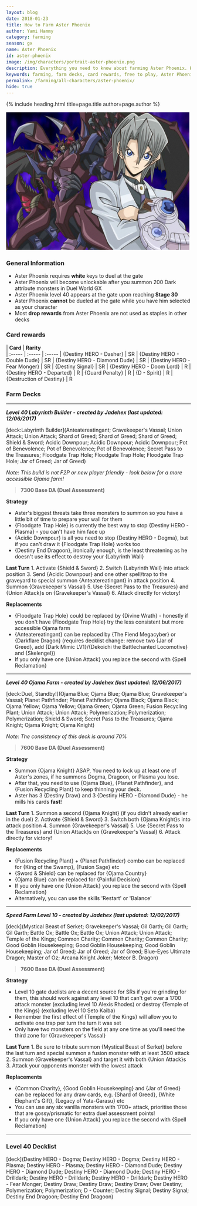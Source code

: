 ```yaml
---
layout: blog
date: 2018-01-23
title: How to Farm Aster Phoenix
author: Yami Hammy
category: farming
season: gx
name: Aster Phoenix
id: aster-phoenix
image: /img/characters/portrait-aster-phoenix.png
description: Everything you need to know about farming Aster Phoenix. His decklists, card rewards, top level farm decks with strategy information and free to play card replacements. This article will help you farm Aster Phoenix as efficient as possible.
keywords: farming, farm decks, card rewards, free to play, Aster Phoenix
permalink: /farming/all-characters/aster-phoenix/
hide: true
---
```


{% include heading.html title=page.title author=page.author %}

![Aster Phoenix](/img/content/events/aster.png)

### General Information
*  Aster Phoenix requires **white** keys to duel at the gate
* Aster Phoenix will become unlockable after you summon 200 Dark attribute monsters in Duel World GX
* Aster Phoenix level 40 appears at the gate upon reaching **Stage 30**
* Aster Phoenix **cannot** be dueled at the gate while you have him selected as your character
* Most **drop rewards** from Aster Phoenix are not used as staples in other decks
 
### Card rewards

| **Card** |  **Rarity**  
| :----- | :----- | :----- 
| {Destiny HERO - Dasher} | SR
| {Destiny HERO - Double Dude} | SR
| {Destiny HERO - Diamond Dude} | SR
| {Destiny HERO - Fear Monger} | SR
| {Destiny Signal} | SR
| {Destiny HERO - Doom Lord} | R
| {Destiny HERO - Departed} | R
| {Guard Penalty} | R
| {D - Spirit} | R
| {Destruction of Destiny} | R


### Farm Decks
---
***Level 40 Labyrinth Builder - created by Jadehex (last updated: 12/06/2017)***

[deck:Labyrinth Builder](Anteatereatingant; Gravekeeper's Vassal; Union Attack; Union Attack; Shard of Greed; Shard of Greed; Shard of Greed; Shield & Sword; Acidic Downpour; Acidic Downpour; Acidic Downpour; Pot of Benevolence; Pot of Benevolence; Pot of Benevolence; Secret Pass to the Treasures; Floodgate Trap Hole; Floodgate Trap Hole; Floodgate Trap Hole; Jar of Greed; Jar of Greed)

*Note: This build is not F2P or new player friendly - look below for a more accessible Ojama farm!*

> **7300 Base DA (Duel Assessment)**

**Strategy**
* Aster's biggest threats take three monsters to summon so you have a little bit of time to prepare your wall for them
* {Floodgate Trap Hole} is currently the best way to stop {Destiny HERO - Plasma} - you can't have him face up
* {Acidic Downpour} is all you need to stop {Destiny HERO - Dogma}, but if you can't draw it {Floodgate Trap Hole} works too
* {Destiny End Dragoon}, ironically enough, is the least threatening as he doesn't use its effect to destroy your {Labyrinth Wall}

**Last Turn** 
		1. Activate {Shield & Sword}
		2. Switch {Labyrinth Wall} into attack position
		3. Send {Acidic Downpour} and one other spell/trap to the graveyard to special summon {Anteatereatingant} in attack position
		4. Summon {Gravekeeper's Vassal} 
		5. Use {Secret Pass to the Treasures} and {Union Attack}s on {Gravekeeper's Vassal} 
		6. Attack directly for victory!
	
**Replacements**
* {Floodgate Trap Hole} could be replaced by {Divine Wrath} - honestly if you don't have {Floodgate Trap Hole} try the less consistent but more accessible Ojama farm
* {Anteatereatingant} can be replaced by {The Fiend Megacyber} or {Darkflare Dragon} (requires decklist change: remove two {Jar of Greed}, add {Dark Mimic LV1}/{Dekoichi the Battlechanted Locomotive} and {Skelengel})
* If you only have one {Union Attack} you replace the second with {Spell Reclamation}

---

***Level 40 Ojama Farm - created by Jadehex (last updated: 12/06/2017)***

[deck:Duel, Standby!](Ojama Blue; Ojama Blue; Ojama Blue; Gravekeeper's Vassal; Planet Pathfinder; Planet Pathfinder; Ojama Black; Ojama Black; Ojama Yellow; Ojama Yellow; Ojama Green; Ojama Green; Fusion Recycling Plant; Union Attack; Union Attack; Polymerization; Polymerization; Polymerization; Shield & Sword; Secret Pass to the Treasures; Ojama Knight; Ojama Knight; Ojama Knight)

*Note: The consistency of this deck is around 70%*

> **7600 Base DA (Duel Assessment)**

**Strategy**
* Summon {Ojama Knight} ASAP, You need to lock up at least one of Aster's zones, if he summons Dogma, Dragoon, or Plasma you lose.
* After that, you need to use {Ojama Blue}, {Planet Pathfinder}, and {Fusion Recycling Plant} to keep thinning your deck.
* Aster has 3 {Destiny Draw} and 3 {Destiny HERO - Diamond Dude} - he mills his cards **fast**!

**Last Turn** 
		1. Summon a second {Ojama Knight} (if you didn't already earlier in the duel)
		2. Activate {Shield & Sword}
		3. Switch both {Ojama Knight}s into attack position
		4. Summon {Gravekeeper's Vassal} 
		5. Use {Secret Pass to the Treasures} and {Union Attack}s on {Gravekeeper's Vassal} 
		6. Attack directly for victory!
	
**Replacements**
* {Fusion Recycling Plant} + {Planet Pathfinder} combo can be replaced for {King of the Swamp}, {Fusion Sage} etc 
* {Sword & Shield} can be replaced for {Ojama Country}
* {Ojama Blue} can be replaced for {Painful Decision}
* If you only have one {Union Attack} you replace the second with {Spell Reclamation}
* Alternatively, you can use the skills 'Restart' or 'Balance'

---

***Speed Farm Level 10 - created by Jadehex (last updated: 12/02/2017)***

[deck](Mystical Beast of Serket; Gravekeeper's Vassal; Gil Garth; Gil Garth; Gil Garth; Battle Ox; Battle Ox; Battle Ox; Union Attack; Union Attack; Temple of the Kings; Common Charity; Common Charity; Common Charity; Good Goblin Housekeeping; Good Goblin Housekeeping; Good Goblin Housekeeping; Jar of Greed; Jar of Greed; Jar of Greed; Blue-Eyes Ultimate Dragon; Master of Oz; Arcana Knight Joker; Meteor B. Dragon)

> **7600 Base DA (Duel Assessment)**

**Strategy**
* Level 10 gate duelists are a decent source for SRs  if you're grinding for them, this should work against any level 10 that can't get over a 1700 attack monster (excluding level 10 Alexis Rhodes) or destroy {Temple of the Kings} (excluding level 10 Seto Kaiba) 
* Remember the first effect of {Temple of the Kings} will allow you to activate one trap per turn the turn it was set
* Only have two monsters on the field at any one time as you'll need the third zone for {Gravekeeper's Vassal}

**Last Turn** 
		1. Be sure to tribute summon {Mystical Beast of Serket} before the last turn and special summon a fusion monster with at least 3500 attack
		2. Summon {Gravekeeper's Vassal} and target it with both {Union Attack}s
		3. Attack your opponents monster with the lowest attack 

**Replacements**
* {Common Charity}, {Good Goblin Housekeeping} and {Jar of Greed} can be replaced for any draw cards, e.g. {Shard of Greed}, {White Elephant's Gift}, {Legacy of Yata-Garasu} etc
* You can use any six vanilla monsters with 1700+ attack, prioritise those that are gossy/prismatic for extra duel assessment points!
* If you only have one {Union Attack} you replace the second with {Spell Reclamation}

---
 
### Level 40 Decklist

[deck](Destiny HERO - Dogma; Destiny HERO - Dogma; Destiny HERO - Plasma; Destiny HERO - Plasma; Destiny HERO - Diamond Dude; Destiny HERO - Diamond Dude; Destiny HERO - Diamond Dude; Destiny HERO - Drilldark; Destiny HERO - Drilldark; Destiny HERO - Drilldark; Destiny HERO - Fear Monger; Destiny Draw; Destiny Draw; Destiny Draw; Over Destiny; Polymerization; Polymerization; D - Counter; Destiny Signal; Destiny Signal; Destiny End Dragoon; Destiny End Dragoon)
